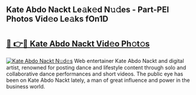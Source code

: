 ## Kate Abdo Nackt Le𝚊k𝚎d N𝚞𝚍es - Part-PEl Photos Vid𝚎o Le𝚊ks fOn1D

# <h2><a href="http://fb5h7b.evod.top/?m=Kate+Abdo+Nackt">🔗 👉🔴 Kate Abdo Nackt Vid𝚎o Ph𝚘t𝚘s</a></h2>

[![Kate Abdo Nackt N𝚞d𝚎s](https://i.imgur.com/8V9OHl7.gif)](http://fb5h7b.evod.top/?m=Kate+Abdo+Nackt)
Web entertainer Kate Abdo Nackt and digital artist, renowned for posting dance and lifestyle content through solo and collaborative dance performances and short videos. The public eye has been on Kate Abdo Nackt lately, a man of great influence and power in the business world. 
